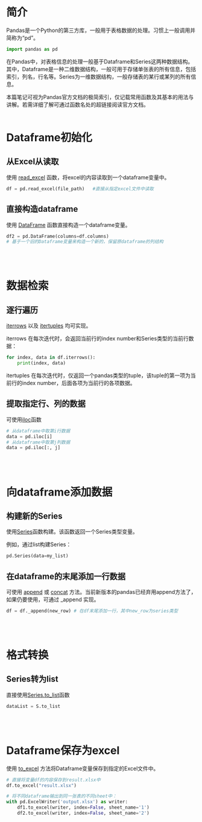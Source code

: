 # 简介
Pandas是一个Python的第三方库，一般用于表格数据的处理。习惯上一般调用并简称为“pd”。
```py
import pandas as pd
```

在Pandas中，对表格信息的处理一般基于Dataframe和Series这两种数据结构。其中，Dataframe是一种二维数据结构，一般可用于存储单张表的所有信息，包括索引，列名，行名等。Series为一维数据结构，一般存储表的某行或某列的所有信息。

本篇笔记可视为Pandas官方文档的极简索引，仅记载常用函数及其基本的用法与讲解。若需详细了解可通过函数名处的超链接阅读官方文档。
<br/><br/>

# Dataframe初始化
## 从Excel从读取
使用 [read_excel](https://pandas.pydata.org/docs/reference/api/pandas.read_excel.html) 函数，将excel的内容读取到一个dataframe变量中。

```py
df = pd.read_excel(file_path)   #直接从指定excel文件中读取
```

## 直接构造dataframe
使用 [DataFrame](https://pandas.pydata.org/docs/reference/api/pandas.DataFrame.html) 函数直接构造一个dataframe变量。
```py
df2 = pd.DataFrame(columns=df.columns) 
# 基于一个旧的Dataframe变量来构造一个新的，保留原dataframe的列结构
```


<br/><br/>

# 数据检索
## 逐行遍历
[iterrows](https://pandas.pydata.org/docs/reference/api/pandas.DataFrame.iterrows.html) 以及 [itertuples](https://pandas.pydata.org/docs/reference/api/pandas.DataFrame.itertuples.html) 均可实现。

iterrows 在每次迭代时，会返回当前行的index number和Series类型的当前行数据：
```py
for index, data in df.iterrows():
    print(index, data)
```

itertuples 在每次迭代时，仅返回一个pandas类型的tuple，该tuple的第一项为当前行的index number，后面各项为当前行的各项数据。


## 提取指定行、列的数据
可使用[iloc](https://pandas.pydata.org/docs/reference/api/pandas.DataFrame.iloc.html)函数


```py
# 从dataframe中取第i行数据
data = pd.iloc[i]
# 从dataframe中取第j列数据
data = pd.iloc[:, j]
```

<br/><br/>

# 向dataframe添加数据
## 构建新的Series
使用[Series](https://pandas.pydata.org/docs/reference/api/pandas.Series.html)函数构建。该函数返回一个Series类型变量。

例如，通过list构建Series：
```python
pd.Series(data=my_list)
```

## 在dataframe的末尾添加一行数据
可使用 [append](https://pandas.pydata.org/pandas-docs/version/1.4/reference/api/pandas.DataFrame.append.html) 或 [concat](https://pandas.pydata.org/docs/reference/api/pandas.concat.html) 方法。当前新版本的pandas已经弃用append方法了，如果仍要使用，可通过 _append 实现。

```py
df = df._append(new_row) # 在df末尾添加一行，其中new_row为series类型
```

<br/><br/>

# 格式转换
## Series转为list
直接使用[Series.to_list](https://pandas.pydata.org/docs/reference/api/pandas.Series.to_list.html)函数

```py
dataList = S.to_list
```

<br/><br/>

# Dataframe保存为excel
使用 [to_excel](https://pandas.pydata.org/docs/reference/api/pandas.DataFrame.to_excel.html) 方法将Dataframe变量保存到指定的Excel文件中。

```py
# 直接将变量df的内容保存到result.xlsx中
df.to_excel("result.xlsx")

# 将不同dataframe输出到同一张表的不同sheet中：
with pd.ExcelWriter('output.xlsx') as writer:  
    df1.to_excel(writer, index=False, sheet_name='1')
    df2.to_excel(writer, index=False, sheet_name='2')

```